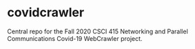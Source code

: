 # covidcrawler
Central repo for the Fall 2020 CSCI 415 Networking and Parallel Communications Covid-19 WebCrawler project.
